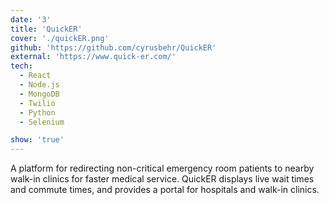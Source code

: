 ```yaml
---
date: '3'
title: 'QuickER'
cover: './quickER.png'
github: 'https://github.com/cyrusbehr/QuickER'
external: 'https://www.quick-er.com/'
tech:
  - React
  - Node.js
  - MongoDB
  - Twilio
  - Python
  - Selenium

show: 'true'
---
```


A platform for redirecting non-critical emergency room patients to nearby walk-in clinics for faster medical service.
QuickER displays live wait times and commute times, and provides a portal for hospitals and walk-in clinics.
